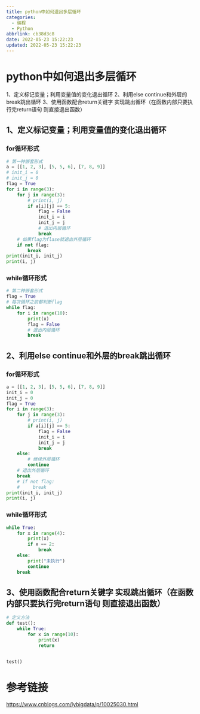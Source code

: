 ```yaml
---
title: python中如何退出多层循环
categories:
  - 编程
  - Python
abbrlink: cb38d3c8
date: 2022-05-23 15:22:23
updated: 2022-05-23 15:22:23
---
```

# python中如何退出多层循环
1、定义标记变量；利用变量值的变化退出循环
2、利用else continue和外层的break跳出循环
3、使用函数配合return关键字 实现跳出循环（在函数内部只要执行完return语句 则直接退出函数）

<!-- more -->
## 1、定义标记变量；利用变量值的变化退出循环
### for循环形式
```py
# 第一种嵌套形式
a = [[1, 2, 3], [5, 5, 6], [7, 8, 9]]
# init_i = 0
# init_j = 0
flag = True
for i in range(3):
    for j in range(3):
        # print(i, j)
        if a[i][j] == 5:
            flag = False
            init_i = i
            init_j = j
            # 退出内层循环
            break
    # 如果flag为flase就退出外层循环
    if not flag:
        break
print(init_i, init_j)
print(i, j)
```
### while循环形式

```py
# 第二种嵌套形式
flag = True
# 每次循环之前都判断flag
while flag:
    for i in range(10):
        print(x)
        flag = False
        # 退出内层循环
        break
```

## 2、利用else continue和外层的break跳出循环
### for循环形式
```py
a = [[1, 2, 3], [5, 5, 6], [7, 8, 9]]
init_i = 0
init_j = 0
flag = True
for i in range(3):
    for j in range(3):
        # print(i, j)
        if a[i][j] == 5:
            flag = False
            init_i = i
            init_j = j
            break
    else:
        # 继续外层循环
        continue
    # 退出外层循环
    break
    # if not flag:
    #     break
print(init_i, init_j)
print(i, j)
```
### while循环形式
```py
while True:
    for x in range(4):
        print(x)
        if x == 2:
            break
    else:
        print("未执行")
        continue
    break
```
## 3、使用函数配合return关键字 实现跳出循环（在函数内部只要执行完return语句 则直接退出函数）
```py
# 定义方法
def test():
    while True:
        for x in range(10):
            print(x)
            return


test()
```

# 参考链接
https://www.cnblogs.com/lybigdata/p/10025030.html